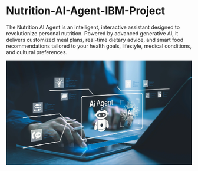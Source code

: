 # Nutrition-AI-Agent-IBM-Project
The Nutrition AI Agent is an intelligent, interactive assistant designed to revolutionize personal nutrition. Powered by advanced generative AI, it delivers customized meal plans, real-time dietary advice, and smart food recommendations tailored to your health goals, lifestyle, medical conditions, and cultural preferences.

 ![Image Alt](https://raw.githubusercontent.com/Saiteja1705/Nutrition-AI-Agent-IBM-Project/refs/heads/main/png.webp)
